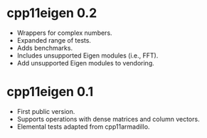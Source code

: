 # cpp11eigen 0.2

* Wrappers for complex numbers.
* Expanded range of tests.
* Adds benchmarks.
* Includes unsupported Eigen modules (i.e., FFT).
* Add unsupported Eigen modules to vendoring.

# cpp11eigen 0.1

* First public version.
* Supports operations with dense matrices and column vectors.
* Elemental tests adapted from cpp11armadillo.

